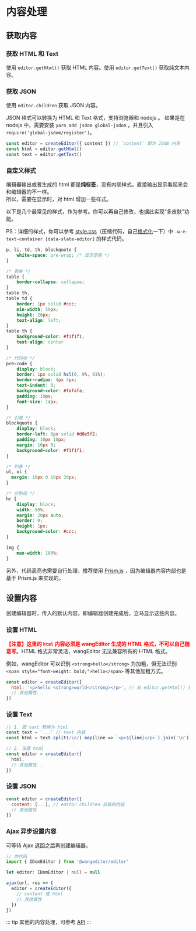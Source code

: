 # 内容处理

## 获取内容

### 获取 HTML 和 Text

使用 `editor.getHtml()` 获取 HTML 内容。使用 `editor.getText()` 获取纯文本内容。

### 获取 JSON

使用 `editor.children` 获取 JSON 内容。

JSON 格式可以转换为 HTML 和 Text 格式，支持浏览器和 nodejs 。
如果是在 nodejs 中，需要安装 `yarn add jsdom global-jsdom` ，并且引入 `require('global-jsdom/register')`。

```js
const editor = createEditor({ content }) // `content` 即为 JSON 内容
const html = editor.getHtml()
const text = editor.getText()
```

### 自定义样式

编辑器输出或者生成的 html 都是**纯标签**，没有内联样式。直接输出显示看起来会和编辑器的不一样。<br>
所以，需要在显示时，对 html 增加一些样式。

以下是几个最常见的样式，作为参考。你可以再自己修改，也据此实现“多皮肤”功能。

PS：详细的样式，你可以参考 [style.css](https://cdn.jsdelivr.net/npm/@wangeditor/editor@0.15.7/dist/css/style.css)（压缩代码，自己[格式化](https://tool.oschina.net/codeformat/css)一下）中 `.w-e-text-container [data-slate-editor]` 的样式代码。

```css
p, li, td, th, blockquote {
    white-space: pre-wrap; /* 显示空格 */
}

/* 表格 */
table {
    border-collapse: collapse;
}
table th,
table td {
    border: 1px solid #ccc;
    min-width: 50px;
    height: 20px;
    text-align: left;
}
table th {
    background-color: #f1f1f1;
    text-align: center
}

/* 代码块 */
pre>code {
    display: block;
    border: 1px solid hsl(0, 0%, 91%);
    border-radius: 4px 4px;
    text-indent: 0;
    background-color: #fafafa;
    padding: 10px;
    font-size: 14px;
}

/* 引用 */
blockquote {
    display: block;
    border-left: 8px solid #d0e5f2;
    padding: 10px 10px;
    margin: 10px 0;
    background-color: #f1f1f1;
}

/* 列表 */
ul, ol {
  margin: 10px 0 10px 20px;
}

/* 分割线 */
hr {
    display: block;
    width: 90%;
    margin: 20px auto;
    border: 0;
    height: 1px;
    background-color: #ccc;
}

img {
    max-width: 100%;
}
```

另外，代码高亮也需要自行处理，推荐使用 [Prism.js](https://prismjs.com/) ，因为编辑器内容内部也是基于 Prism.js 来实现的。

## 设置内容

创建编辑器时，传入的默认内容。即编辑器创建完成后，立马显示这些内容。

### 设置 HTML

<b style="color: red;">【注意】这里的 `html` 内容必须是 wangEditor 生成的 HTML 格式，不可以自己随意写</b>。HTML 格式非常灵活，wangEditor 无法兼容所有的 HTML 格式。

例如，wangEditor 可以识别 `<strong>hello</strong>` 为加粗，但无法识别 `<span style="font-weight: bold;">hello</span>` 等其他加粗方式。

```js
const editor = createEditor({
  html: '<p>hello <strong>world</strong></p>', // 从 editor.getHtml() 获取的 html 内容
  // 其他属性...
})
```

### 设置 Text

```js
// 1. 把 text 转换为 html
const text = '...' // text 内容
const html = text.split(/\n/).map(line => `<p>${line}</p>`).join('\n')

// 2. 设置 html
const editor = createEditor({
  html,
  // 其他属性...
})
```

### 设置 JSON

```js
const editor = createEditor({
  content: [...], // editor.children 获取的内容
  // 其他属性
})
```

### Ajax 异步设置内容

可等待 Ajax 返回之后再创建编辑器。

```ts
// 伪代码
import { IDomEditor } from '@wangeditor/editor'

let editor: IDomEditor | null = null

ajax(url, res => {
  editor = createEditor({
    // content 或 html
    // 其他属性
  })
})
```

::: tip
其他的内容处理，可参考 [API](./API.html)
:::
